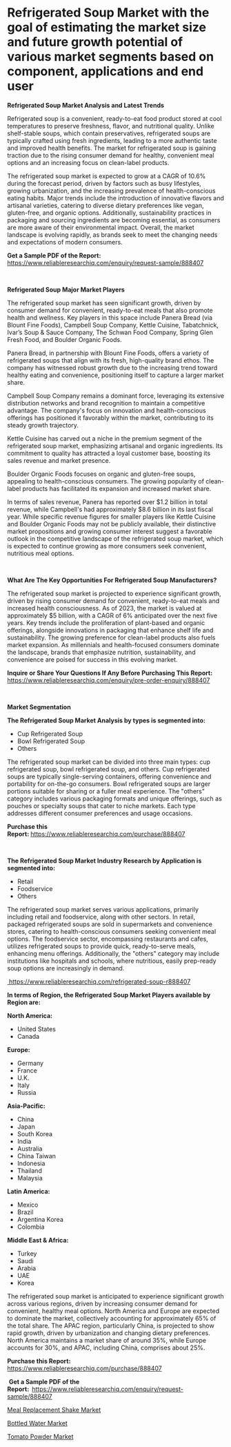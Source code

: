 <p><h1>Refrigerated Soup Market with the goal of estimating the market size and future growth potential of various market segments based on component, applications and end user</h1></p><p><strong>Refrigerated Soup Market Analysis and Latest Trends</strong></p>
<p><p>Refrigerated soup is a convenient, ready-to-eat food product stored at cool temperatures to preserve freshness, flavor, and nutritional quality. Unlike shelf-stable soups, which contain preservatives, refrigerated soups are typically crafted using fresh ingredients, leading to a more authentic taste and improved health benefits. The market for refrigerated soup is gaining traction due to the rising consumer demand for healthy, convenient meal options and an increasing focus on clean-label products.</p><p>The refrigerated soup market is expected to grow at a CAGR of 10.6% during the forecast period, driven by factors such as busy lifestyles, growing urbanization, and the increasing prevalence of health-conscious eating habits. Major trends include the introduction of innovative flavors and artisanal varieties, catering to diverse dietary preferences like vegan, gluten-free, and organic options. Additionally, sustainability practices in packaging and sourcing ingredients are becoming essential, as consumers are more aware of their environmental impact. Overall, the market landscape is evolving rapidly, as brands seek to meet the changing needs and expectations of modern consumers.</p></p>
<p><strong>Get a Sample PDF of the Report:&nbsp;</strong> <a href="https://www.reliableresearchiq.com/enquiry/request-sample/888407?utm_campaign=1170&utm_medium=2&utm_source=Github&utm_content=ia&utm_term=14022025&utm_id=refrigerated-soup">https://www.reliableresearchiq.com/enquiry/request-sample/888407</a></p>
<p>&nbsp;</p>
<p><strong>Refrigerated Soup Major Market Players</strong></p>
<p><p>The refrigerated soup market has seen significant growth, driven by consumer demand for convenient, ready-to-eat meals that also promote health and wellness. Key players in this space include Panera Bread (via Blount Fine Foods), Campbell Soup Company, Kettle Cuisine, Tabatchnick, Ivar’s Soup & Sauce Company, The Schwan Food Company, Spring Glen Fresh Food, and Boulder Organic Foods.</p><p>Panera Bread, in partnership with Blount Fine Foods, offers a variety of refrigerated soups that align with its fresh, high-quality brand ethos. The company has witnessed robust growth due to the increasing trend toward healthy eating and convenience, positioning itself to capture a larger market share.</p><p>Campbell Soup Company remains a dominant force, leveraging its extensive distribution networks and brand recognition to maintain a competitive advantage. The company's focus on innovation and health-conscious offerings has positioned it favorably within the market, contributing to its steady growth trajectory.</p><p>Kettle Cuisine has carved out a niche in the premium segment of the refrigerated soup market, emphasizing artisanal and organic ingredients. Its commitment to quality has attracted a loyal customer base, boosting its sales revenue and market presence.</p><p>Boulder Organic Foods focuses on organic and gluten-free soups, appealing to health-conscious consumers. The growing popularity of clean-label products has facilitated its expansion and increased market share.</p><p>In terms of sales revenue, Panera has reported over $1.2 billion in total revenue, while Campbell's had approximately $8.6 billion in its last fiscal year. While specific revenue figures for smaller players like Kettle Cuisine and Boulder Organic Foods may not be publicly available, their distinctive market propositions and growing consumer interest suggest a favorable outlook in the competitive landscape of the refrigerated soup market, which is expected to continue growing as more consumers seek convenient, nutritious meal options.</p></p>
<p>&nbsp;</p>
<p><strong>What Are The Key Opportunities For Refrigerated Soup Manufacturers?</strong></p>
<p><p>The refrigerated soup market is projected to experience significant growth, driven by rising consumer demand for convenient, ready-to-eat meals and increased health consciousness. As of 2023, the market is valued at approximately $5 billion, with a CAGR of 6% anticipated over the next five years. Key trends include the proliferation of plant-based and organic offerings, alongside innovations in packaging that enhance shelf life and sustainability. The growing preference for clean-label products also fuels market expansion. As millennials and health-focused consumers dominate the landscape, brands that emphasize nutrition, sustainability, and convenience are poised for success in this evolving market.</p></p>
<p><strong>Inquire or Share Your Questions If Any Before Purchasing This Report:</strong> <a href="https://www.reliableresearchiq.com/enquiry/pre-order-enquiry/888407?utm_campaign=1170&utm_medium=2&utm_source=Github&utm_content=ia&utm_term=14022025&utm_id=refrigerated-soup">https://www.reliableresearchiq.com/enquiry/pre-order-enquiry/888407</a></p>
<p>&nbsp;</p>
<p><strong>Market Segmentation</strong></p>
<p><strong>The Refrigerated Soup Market Analysis by types is segmented into:</strong></p>
<p><ul><li>Cup Refrigerated Soup</li><li>Bowl Refrigerated Soup</li><li>Others</li></ul></p>
<p><p>The refrigerated soup market can be divided into three main types: cup refrigerated soup, bowl refrigerated soup, and others. Cup refrigerated soups are typically single-serving containers, offering convenience and portability for on-the-go consumers. Bowl refrigerated soups are larger portions suitable for sharing or a fuller meal experience. The "others" category includes various packaging formats and unique offerings, such as pouches or specialty soups that cater to niche markets. Each type addresses different consumer preferences and usage occasions.</p></p>
<p><strong>Purchase this Report:&nbsp;</strong><a href="https://www.reliableresearchiq.com/purchase/888407?utm_campaign=1170&utm_medium=2&utm_source=Github&utm_content=ia&utm_term=14022025&utm_id=refrigerated-soup">https://www.reliableresearchiq.com/purchase/888407</a></p>
<p>&nbsp;</p>
<p><strong>The Refrigerated Soup Market Industry Research by Application is segmented into:</strong></p>
<p><ul><li>Retail</li><li>Foodservice</li><li>Others</li></ul></p>
<p><p>The refrigerated soup market serves various applications, primarily including retail and foodservice, along with other sectors. In retail, packaged refrigerated soups are sold in supermarkets and convenience stores, catering to health-conscious consumers seeking convenient meal options. The foodservice sector, encompassing restaurants and cafes, utilizes refrigerated soups to provide quick, ready-to-serve meals, enhancing menu offerings. Additionally, the "others" category may include institutions like hospitals and schools, where nutritious, easily prep-ready soup options are increasingly in demand.</p></p>
<p><a href="https://www.reliableresearchiq.com/refrigerated-soup-r888407?utm_campaign=1170&utm_medium=2&utm_source=Github&utm_content=ia&utm_term=14022025&utm_id=refrigerated-soup">&nbsp;https://www.reliableresearchiq.com/refrigerated-soup-r888407</a></p>
<p><strong>In terms of Region, the Refrigerated Soup Market Players available by Region are:</strong></p>
<p>
    <p> <strong> North America: </strong>
        <ul>
            <li>United States</li>
            <li>Canada</li>
        </ul>
        </p> 
    <p> <strong> Europe: </strong>
        <ul>
            <li>Germany</li>
            <li>France</li>
            <li>U.K.</li>
            <li>Italy</li>
            <li>Russia</li>
        </ul>
        </p> 
    <p> <strong> Asia-Pacific: </strong>
        <ul>
            <li>China</li>
            <li>Japan</li>
            <li>South Korea</li>
            <li>India</li>
            <li>Australia</li>
            <li>China Taiwan</li>
            <li>Indonesia</li>
            <li>Thailand</li>
            <li>Malaysia</li>
        </ul>
        </p> 
    <p> <strong> Latin America: </strong>
        <ul>
            <li>Mexico</li>
            <li>Brazil</li>
            <li>Argentina Korea</li>
            <li>Colombia</li>
        </ul>
        </p> 
    <p> <strong> Middle East & Africa: </strong>
        <ul>
            <li>Turkey</li>
            <li>Saudi</li>
            <li>Arabia</li>
            <li>UAE</li>
            <li>Korea</li>
        </ul>
    </p>
    </p>
<p><p>The refrigerated soup market is anticipated to experience significant growth across various regions, driven by increasing consumer demand for convenient, healthy meal options. North America and Europe are expected to dominate the market, collectively accounting for approximately 65% of the total share. The APAC region, particularly China, is projected to show rapid growth, driven by urbanization and changing dietary preferences. North America maintains a market share of around 35%, while Europe accounts for 30%, and APAC, including China, comprises about 25%.</p></p>
<p><strong>Purchase this Report: </strong><a href="https://www.reliableresearchiq.com/purchase/888407?utm_campaign=1170&utm_medium=2&utm_source=Github&utm_content=ia&utm_term=14022025&utm_id=refrigerated-soup">https://www.reliableresearchiq.com/purchase/888407</a></p>
<p>&nbsp;<strong>Get a Sample PDF of the Report:&nbsp;&nbsp;</strong><a href="https://www.reliableresearchiq.com/enquiry/request-sample/888407?utm_campaign=1170&utm_medium=2&utm_source=Github&utm_content=ia&utm_term=14022025&utm_id=refrigerated-soup">https://www.reliableresearchiq.com/enquiry/request-sample/888407</a></p>
<p><strong></strong></p>
<p><p><a href="https://github.com/porstheftyux/Market-Research-Report-List-1/blob/main/meal-replacement-shake-market.md?utm_campaign=1170&utm_medium=2&utm_source=Github&utm_content=ia&utm_term=14022025&utm_id=refrigerated-soup">Meal Replacement Shake Market</a></p><p><a href="https://github.com/samesdufloiw/Market-Research-Report-List-1/blob/main/bottled-water-market.md?utm_campaign=1170&utm_medium=2&utm_source=Github&utm_content=ia&utm_term=14022025&utm_id=refrigerated-soup">Bottled Water Market</a></p><p><a href="https://github.com/jamesgomez337/Market-Research-Report-List-1/blob/main/tomato-powder-market.md?utm_campaign=1170&utm_medium=2&utm_source=Github&utm_content=ia&utm_term=14022025&utm_id=refrigerated-soup">Tomato Powder Market</a></p></p>